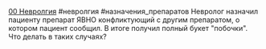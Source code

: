 [00 Невролгия](00%20%D0%9D%D0%B5%D0%B2%D1%80%D0%BE%D0%BB%D0%B3%D0%B8%D1%8F.md) #невролгия #назначения_препаратов
Невролог назначил пациенту препарат ЯВНО конфликтующий с другим препаратом, о котором пациент сообщил. В итоге получил полный букет "побочки".
Что делать в таких случаях?